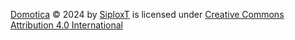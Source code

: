 [Domotica](https://github.com/SiploxT/Domotica) © 2024 by [SiploxT](https://github.com/SiploxT/) is licensed under [Creative Commons Attribution 4.0 International](https://creativecommons.org/licenses/by-nc-sa/4.0/?ref=chooser-v1)
